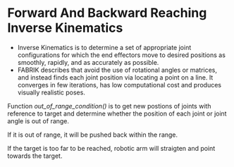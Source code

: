 # Forward And Backward Reaching Inverse Kinematics

- Inverse Kinematics is to determine a set of appropriate joint configurations for which the end effectors move to desired positions as smoothly, rapidly, and as accurately as possible.
- FABRIK describes that avoid the use of rotational angles or matrices, and instead finds each joint position via locating a point on a line. It converges in few iterations, has low computational cost and produces visually realistic poses.

Function *out_of_range_condition()* is to get new postions of joints with reference to target and determine whether the position of each joint or joint angle is out of range. 

If it is out of range, it will be pushed back within the range.

If the target is too far to be reached, robotic arm will straigten and point towards the target.





